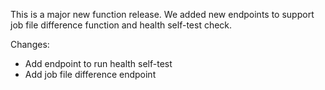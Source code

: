 
This is a major new function release. We added new endpoints to support job
file difference function and health self-test check.

Changes:
 - Add endpoint to run health self-test
 - Add job file difference endpoint

